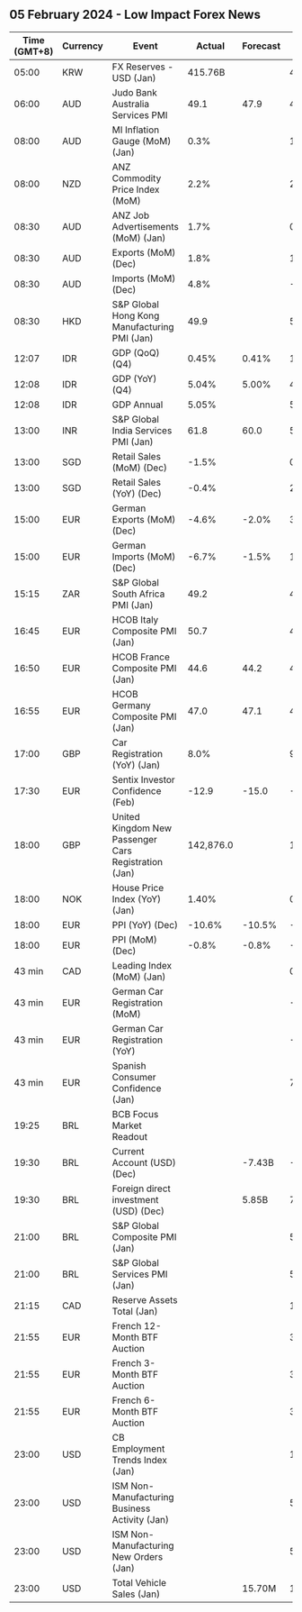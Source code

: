 ## 05 February 2024 - Low Impact Forex News

| Time (GMT+8) | Currency | Event | Actual | Forecast | Previous |
|------|----------|-------|--------|----------|----------|
| 05:00 | KRW | FX Reserves - USD (Jan) | 415.76B |  | 420.15B |
| 06:00 | AUD | Judo Bank Australia Services PMI | 49.1 | 47.9 | 47.1 |
| 08:00 | AUD | MI Inflation Gauge (MoM) (Jan) | 0.3% |  | 1.0% |
| 08:00 | NZD | ANZ Commodity Price Index (MoM) | 2.2% |  | 2.4% |
| 08:30 | AUD | ANZ Job Advertisements (MoM) (Jan) | 1.7% |  | 0.6% |
| 08:30 | AUD | Exports (MoM) (Dec) | 1.8% |  | 1.7% |
| 08:30 | AUD | Imports (MoM) (Dec) | 4.8% |  | -8.4% |
| 08:30 | HKD | S&P Global Hong Kong Manufacturing PMI (Jan) | 49.9 |  | 51.3 |
| 12:07 | IDR | GDP (QoQ) (Q4) | 0.45% | 0.41% | 1.60% |
| 12:08 | IDR | GDP (YoY) (Q4) | 5.04% | 5.00% | 4.94% |
| 12:08 | IDR | GDP Annual | 5.05% |  | 5.31% |
| 13:00 | INR | S&P Global India Services PMI (Jan) | 61.8 | 60.0 | 59.0 |
| 13:00 | SGD | Retail Sales (MoM) (Dec) | -1.5% |  | 0.5% |
| 13:00 | SGD | Retail Sales (YoY) (Dec) | -0.4% |  | 2.4% |
| 15:00 | EUR | German Exports (MoM) (Dec) | -4.6% | -2.0% | 3.5% |
| 15:00 | EUR | German Imports (MoM) (Dec) | -6.7% | -1.5% | 1.5% |
| 15:15 | ZAR | S&P Global South Africa PMI (Jan) | 49.2 |  | 49.0 |
| 16:45 | EUR | HCOB Italy Composite PMI (Jan) | 50.7 |  | 48.6 |
| 16:50 | EUR | HCOB France Composite PMI (Jan) | 44.6 | 44.2 | 44.8 |
| 16:55 | EUR | HCOB Germany Composite PMI (Jan) | 47.0 | 47.1 | 47.4 |
| 17:00 | GBP | Car Registration (YoY) (Jan) | 8.0% |  | 9.8% |
| 17:30 | EUR | Sentix Investor Confidence (Feb) | -12.9 | -15.0 | -15.8 |
| 18:00 | GBP | United Kingdom New Passenger Cars Registration (Jan) | 142,876.0 |  | 141,092.0 |
| 18:00 | NOK | House Price Index (YoY) (Jan) | 1.40% |  | 0.90% |
| 18:00 | EUR | PPI (YoY) (Dec) | -10.6% | -10.5% | -8.8% |
| 18:00 | EUR | PPI (MoM) (Dec) | -0.8% | -0.8% | -0.3% |
| 43 min | CAD | Leading Index (MoM) (Jan) |  |  | 0.05% |
| 43 min | EUR | German Car Registration (MoM) |  |  | -1.6% |
| 43 min | EUR | German Car Registration (YoY) |  |  | -23.0% |
| 43 min | EUR | Spanish Consumer Confidence (Jan) |  |  | 77.6 |
| 19:25 | BRL | BCB Focus Market Readout |  |  |  |
| 19:30 | BRL | Current Account (USD) (Dec) |  | -7.43B | -1.60B |
| 19:30 | BRL | Foreign direct investment (USD) (Dec) |  | 5.85B | 7.80B |
| 21:00 | BRL | S&P Global Composite PMI (Jan) |  |  | 50.0 |
| 21:00 | BRL | S&P Global Services PMI (Jan) |  |  | 50.5 |
| 21:15 | CAD | Reserve Assets Total (Jan) |  |  | 118.3B |
| 21:55 | EUR | French 12-Month BTF Auction |  |  | 3.239% |
| 21:55 | EUR | French 3-Month BTF Auction |  |  | 3.822% |
| 21:55 | EUR | French 6-Month BTF Auction |  |  | 3.687% |
| 23:00 | USD | CB Employment Trends Index (Jan) |  |  | 113.15 |
| 23:00 | USD | ISM Non-Manufacturing Business Activity (Jan) |  |  | 56.6 |
| 23:00 | USD | ISM Non-Manufacturing New Orders (Jan) |  |  | 52.8 |
| 23:00 | USD | Total Vehicle Sales (Jan) |  | 15.70M | 15.83M |
